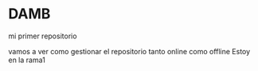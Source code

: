 # DAMB
mi primer repositorio

vamos a ver como gestionar el repositorio tanto online como offline 
 Estoy en la rama1
